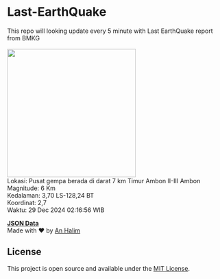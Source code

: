 # Last-EarthQuake
This repo will looking update every 5 minute with Last EarthQuake report from BMKG
<br>
<br>
<img src="undefined" width="300"/>
<br>
Lokasi: Pusat gempa berada di darat 7 km Timur Ambon  II-III Ambon <br>
Magnitude: 6 Km <br>
Kedalaman: 3,70 LS-128,24 BT <br>
Koordinat: 2,7 <br>
Waktu: 29 Dec 2024 02:16:56 WIB <br>

<a href="./data/data.json">**JSON Data**</a>
<br>
Made with ❤️ by <a href="https://github.com/an-halim">An Halim</a>
## License

This project is open source and available under the [MIT License](LICENSE).
